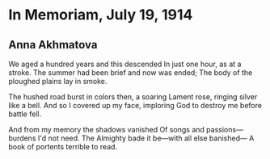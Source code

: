 # In Memoriam, July 19, 1914
## Anna Akhmatova
We aged a hundred years and this descended
In just one hour, as at a stroke.
The summer had been brief and now was ended;
The body of the ploughed plains lay in smoke.

The hushed road burst in colors then, a soaring
Lament rose, ringing silver like a bell.
And so I covered up my face, imploring
God to destroy me before battle fell.

And from my memory the shadows vanished
Of songs and passions—burdens I'd not need.
The Almighty bade it be—with all else banished—
A book of portents terrible to read.